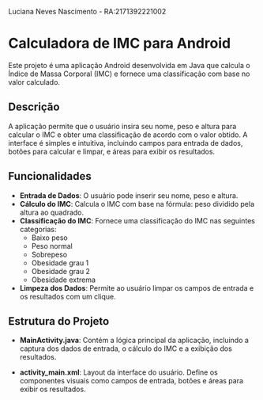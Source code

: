 Luciana Neves Nascimento - RA:2171392221002
# Calculadora de IMC para Android

Este projeto é uma aplicação Android desenvolvida em Java que calcula o Índice de Massa Corporal (IMC) e fornece uma classificação com base no valor calculado.

## Descrição

A aplicação permite que o usuário insira seu nome, peso e altura para calcular o IMC e obter uma classificação de acordo com o valor obtido. A interface é simples e intuitiva, incluindo campos para entrada de dados, botões para calcular e limpar, e áreas para exibir os resultados.

## Funcionalidades

- **Entrada de Dados**: O usuário pode inserir seu nome, peso e altura.
- **Cálculo do IMC**: Calcula o IMC com base na fórmula: peso dividido pela altura ao quadrado.
- **Classificação do IMC**: Fornece uma classificação do IMC nas seguintes categorias:
  - Baixo peso
  - Peso normal
  - Sobrepeso
  - Obesidade grau 1
  - Obesidade grau 2
  - Obesidade extrema
- **Limpeza dos Dados**: Permite ao usuário limpar os campos de entrada e os resultados com um clique.

## Estrutura do Projeto

- **MainActivity.java**: Contém a lógica principal da aplicação, incluindo a captura dos dados de entrada, o cálculo do IMC e a exibição dos resultados.
  
- **activity_main.xml**: Layout da interface do usuário. Define os componentes visuais como campos de entrada, botões e áreas para exibir os resultados.
